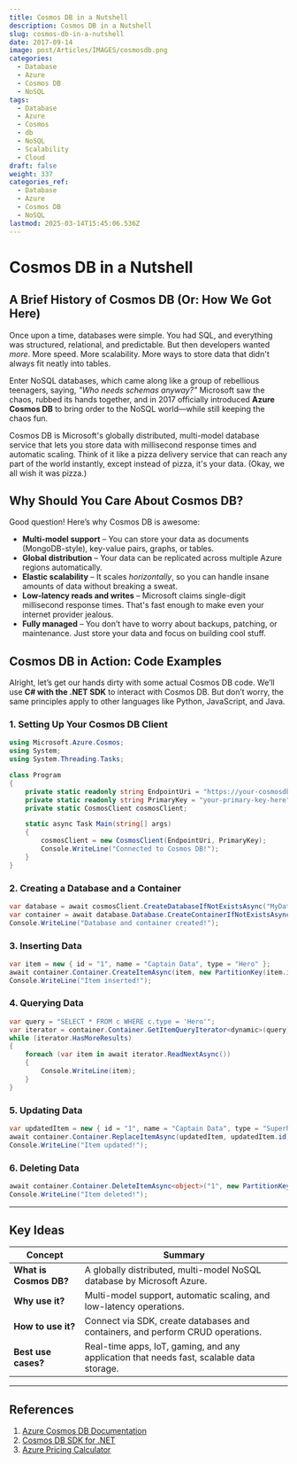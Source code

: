 ```yaml
---
title: Cosmos DB in a Nutshell
description: Cosmos DB in a Nutshell
slug: cosmos-db-in-a-nutshell
date: 2017-09-14
image: post/Articles/IMAGES/cosmosdb.png
categories:
  - Database
  - Azure
  - Cosmos DB
  - NoSQL
tags:
  - Database
  - Azure
  - Cosmos
  - db
  - NoSQL
  - Scalability
  - Cloud
draft: false
weight: 337
categories_ref:
  - Database
  - Azure
  - Cosmos DB
  - NoSQL
lastmod: 2025-03-14T15:45:06.536Z
---
```

# Cosmos DB in a Nutshell

## A Brief History of Cosmos DB (Or: How We Got Here)

Once upon a time, databases were simple. You had SQL, and everything was structured, relational, and predictable. But then developers wanted *more*. More speed. More scalability. More ways to store data that didn't always fit neatly into tables.

Enter NoSQL databases, which came along like a group of rebellious teenagers, saying, *"Who needs schemas anyway?"* Microsoft saw the chaos, rubbed its hands together, and in 2017 officially introduced **Azure Cosmos DB** to bring order to the NoSQL world—while still keeping the chaos fun.

Cosmos DB is Microsoft's globally distributed, multi-model database service that lets you store data with millisecond response times and automatic scaling. Think of it like a pizza delivery service that can reach any part of the world instantly, except instead of pizza, it's your data. (Okay, we all wish it was pizza.)

## Why Should You Care About Cosmos DB?

Good question! Here’s why Cosmos DB is awesome:

* **Multi-model support** – You can store your data as documents (MongoDB-style), key-value pairs, graphs, or tables.
* **Global distribution** – Your data can be replicated across multiple Azure regions automatically.
* **Elastic scalability** – It scales *horizontally*, so you can handle insane amounts of data without breaking a sweat.
* **Low-latency reads and writes** – Microsoft claims single-digit millisecond response times. That's fast enough to make even your internet provider jealous.
* **Fully managed** – You don’t have to worry about backups, patching, or maintenance. Just store your data and focus on building cool stuff.

## Cosmos DB in Action: Code Examples

Alright, let’s get our hands dirty with some actual Cosmos DB code. We’ll use **C# with the .NET SDK** to interact with Cosmos DB. But don’t worry, the same principles apply to other languages like Python, JavaScript, and Java.

### 1. Setting Up Your Cosmos DB Client

```csharp
using Microsoft.Azure.Cosmos;
using System;
using System.Threading.Tasks;

class Program
{
    private static readonly string EndpointUri = "https://your-cosmosdb-account.documents.azure.com:443/";
    private static readonly string PrimaryKey = "your-primary-key-here";
    private static CosmosClient cosmosClient;

    static async Task Main(string[] args)
    {
        cosmosClient = new CosmosClient(EndpointUri, PrimaryKey);
        Console.WriteLine("Connected to Cosmos DB!");
    }
}
```

### 2. Creating a Database and a Container

```csharp
var database = await cosmosClient.CreateDatabaseIfNotExistsAsync("MyDatabase");
var container = await database.Database.CreateContainerIfNotExistsAsync("MyContainer", "/id");
Console.WriteLine("Database and container created!");
```

### 3. Inserting Data

```csharp
var item = new { id = "1", name = "Captain Data", type = "Hero" };
await container.Container.CreateItemAsync(item, new PartitionKey(item.id));
Console.WriteLine("Item inserted!");
```

### 4. Querying Data

```csharp
var query = "SELECT * FROM c WHERE c.type = 'Hero'";
var iterator = container.Container.GetItemQueryIterator<dynamic>(query);
while (iterator.HasMoreResults)
{
    foreach (var item in await iterator.ReadNextAsync())
    {
        Console.WriteLine(item);
    }
}
```

### 5. Updating Data

```csharp
var updatedItem = new { id = "1", name = "Captain Data", type = "Superhero" };
await container.Container.ReplaceItemAsync(updatedItem, updatedItem.id);
Console.WriteLine("Item updated!");
```

### 6. Deleting Data

```csharp
await container.Container.DeleteItemAsync<object>("1", new PartitionKey("1"));
Console.WriteLine("Item deleted!");
```

<!-- ## Conclusion

Cosmos DB is like the Swiss Army knife of databases: it does a little bit of everything and does it well. Whether you need a document store, key-value store, or graph database, Cosmos DB has you covered. Plus, it scales automatically, meaning you don’t have to stress about traffic spikes (unless you're the one causing them, in which case—good job!).

So next time you're building a cloud app and need a database that *just works*, give Cosmos DB a shot. It might not make you coffee, but it’ll definitely make your data storage experience a whole lot easier. -->

***

## Key Ideas

| Concept                | Summary                                                                                  |
| ---------------------- | ---------------------------------------------------------------------------------------- |
| **What is Cosmos DB?** | A globally distributed, multi-model NoSQL database by Microsoft Azure.                   |
| **Why use it?**        | Multi-model support, automatic scaling, and low-latency operations.                      |
| **How to use it?**     | Connect via SDK, create databases and containers, and perform CRUD operations.           |
| **Best use cases?**    | Real-time apps, IoT, gaming, and any application that needs fast, scalable data storage. |

***

## References

1. [Azure Cosmos DB Documentation](https://learn.microsoft.com/en-us/azure/cosmos-db/)
2. [Cosmos DB SDK for .NET](https://www.nuget.org/packages/Microsoft.Azure.Cosmos)
3. [Azure Pricing Calculator](https://azure.microsoft.com/en-us/pricing/calculator/)
